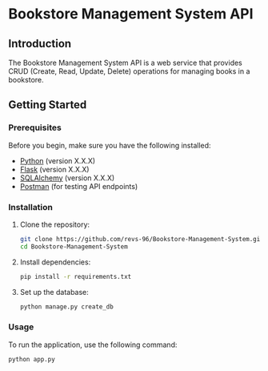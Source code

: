 # Bookstore Management System API

## Introduction

The Bookstore Management System API is a web service that provides CRUD (Create, Read, Update, Delete) operations for managing books in a bookstore.

## Getting Started

### Prerequisites

Before you begin, make sure you have the following installed:

- [Python](https://www.python.org/) (version X.X.X)
- [Flask](https://pypi.org/project/Flask/) (version X.X.X)
- [SQLAlchemy](https://pypi.org/project/SQLAlchemy/) (version X.X.X)
- [Postman](https://www.postman.com/) (for testing API endpoints)

### Installation

1. Clone the repository:

    ```bash
    git clone https://github.com/revs-96/Bookstore-Management-System.git
    cd Bookstore-Management-System
    ```

2. Install dependencies:

    ```bash
    pip install -r requirements.txt
    ```

3. Set up the database:

    ```bash
    python manage.py create_db
    ```

### Usage

To run the application, use the following command:


```bash
python app.py

